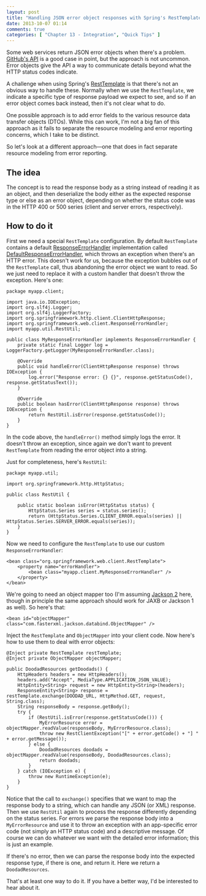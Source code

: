 ```yaml
---
layout: post
title: "Handling JSON error object responses with Spring's RestTemplate"
date: 2013-10-07 01:14
comments: true
categories: [ "Chapter 13 - Integration", "Quick Tips" ]
---
```

Some web services return JSON error objects when there's a problem. [GitHub's API](http://developer.github.com/v3/#client-errors) is a good case in point, but the approach is not uncommon. Error objects give the API a way to communicate details beyond what the HTTP status codes indicate.

A challenge when using Spring's [RestTemplate](http://docs.spring.io/spring/docs/3.2.x/javadoc-api/org/springframework/web/client/RestTemplate.html) is that there's not an obvious way to handle these. Normally when we use the `RestTemplate`, we indicate a specific type of response payload we expect to see, and so if an error object comes back instead, then it's not clear what to do.

One possible approach is to add error fields to the various resource data transfer objects (DTOs). While this can work, I'm not a big fan of this approach as it fails to separate the resource modeling and error reporting concerns, which I take to be distinct.

So let's look at a different approach&mdash;one that does in fact separate resource modeling from error reporting.

The idea
--------

The concept is to read the response body as a string instead of reading it as an object, and then deserialize the body either as the expected response type or else as an error object, depending on whether the status code was in the HTTP 400 or 500 series (client and server errors, respectively).

How to do it
------------

First we need a special `RestTemplate` configuration. By default `RestTemplate` contains a default [ResponseErrorHandler](http://docs.spring.io/spring/docs/3.2.x/javadoc-api/org/springframework/web/client/ResponseErrorHandler.html) implementation called [DefaultResponseErrorHandler](http://docs.spring.io/spring/docs/3.2.x/javadoc-api/org/springframework/web/client/DefaultResponseErrorHandler.html), which throws an exception when there's an HTTP error. This doesn't work for us, because the exception bubbles out of the `RestTemplate` call, thus abandoning the error object we want to read. So we just need to replace it with a custom handler that doesn't throw the exception. Here's one:

    package myapp.client;
    
    import java.io.IOException;
    import org.slf4j.Logger;
    import org.slf4j.LoggerFactory;
    import org.springframework.http.client.ClientHttpResponse;
    import org.springframework.web.client.ResponseErrorHandler;
    import myapp.util.RestUtil;
    
    public class MyResponseErrorHandler implements ResponseErrorHandler {
        private static final Logger log = LoggerFactory.getLogger(MyResponseErrorHandler.class);
            
        @Override
        public void handleError(ClientHttpResponse response) throws IOException {
            log.error("Response error: {} {}", response.getStatusCode(), response.getStatusText());
        }
    
        @Override
        public boolean hasError(ClientHttpResponse response) throws IOException {
            return RestUtil.isError(response.getStatusCode());
        }
    }

In the code above, the `handleError()` method simply logs the error. It doesn't throw an exception, since again we don't want to prevent `RestTemplate` from reading the error object into a string.

Just for completeness, here's `RestUtil`:

    package myapp.util;
    
    import org.springframework.http.HttpStatus;
    
    public class RestUtil {
        
        public static boolean isError(HttpStatus status) {
            HttpStatus.Series series = status.series();
            return (HttpStatus.Series.CLIENT_ERROR.equals(series) || HttpStatus.Series.SERVER_ERROR.equals(series));
        }
    }

Now we need to configure the `RestTemplate` to use our custom `ResponseErrorHandler`:

    <bean class="org.springframework.web.client.RestTemplate">
        <property name="errorHandler">
            <bean class="myapp.client.MyResponseErrorHandler" />
        </property>
    </bean>

We're going to need an object mapper too (I'm assuming [Jackson 2](http://wiki.fasterxml.com/JacksonHome) here, though in principle the same approach should work for JAXB or Jackson 1 as well). So here's that:

    <bean id="objectMapper" class="com.fasterxml.jackson.databind.ObjectMapper" />

Inject the `RestTemplate` and `ObjectMapper` into your client code. Now here's how to use them to deal with error objects:

    @Inject private RestTemplate restTemplate;
    @Inject private ObjectMapper objectMapper;
    
    public DoodadResources getDoodads() {
        HttpHeaders headers = new HttpHeaders();
        headers.add("Accept", MediaType.APPLICATION_JSON_VALUE);
        HttpEntity<String> request = new HttpEntity<String>(headers);
        ResponseEntity<String> response = restTemplate.exchange(DOODAD_URL, HttpMethod.GET, request, String.class);
        String responseBody = response.getBody();
        try {
            if (RestUtil.isError(response.getStatusCode())) {
                MyErrorResource error = objectMapper.readValue(responseBody, MyErrorResource.class);
                throw new RestClientException("[" + error.getCode() + "] " + error.getMessage());
            } else {
                DoodadResources doodads = objectMapper.readValue(responseBody, DoodadResources.class);
                return doodads;
            }
        } catch (IOException e) {
            throw new RuntimeException(e);
        }
    }

Notice that the call to `exchange()` specifies that we want to map the response body to a string, which can handle any JSON (or XML) response. Then we use `RestUtil` again to process the response differently depending on the status series. For errors we parse the response body into a `MyErrorResource` and use it to throw an exception with an app-specific error code (not simply an HTTP status code) and a descriptive message. Of course we can do whatever we want with the detailed error information; this is just an example.

If there's no error, then we can parse the response body into the expected response type, if there is one, and return it. Here we return a `DoodadResources`.

That's at least one way to do it. If you have a better way, I'd be interested to hear about it.
